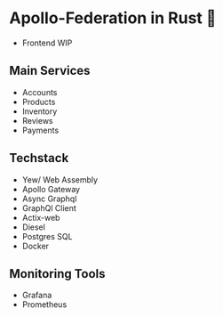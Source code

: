 # Apollo-Federation in Rust 🚀
- Frontend WIP
## Main Services
- Accounts
- Products
- Inventory 
- Reviews 
- Payments
## Techstack 
- Yew/ Web Assembly 
- Apollo Gateway
- Async Graphql 
- GraphQl Client
- Actix-web
- Diesel 
- Postgres SQL 
- Docker
## Monitoring Tools 
- Grafana 
- Prometheus 



